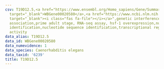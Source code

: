```yaml
---
csv: T19D12.5,<a href="https://www.ensembl.org/Homo_sapiens/Gene/Summary?db=core;g=WBGene00020580"
  target="_blank">WBGene00020580</a>,<a href="https://www.ncbi.nlm.nih.gov/pubmed/30894454"
  target="_blank"><i class="fas fa-file"></i></a>",genetic interference,functional
  association,prime adult stage, RNA-seq assay, hsf-1 overexpression,nucleotide sequence
  identification,nucleotide sequence identification,transcriptional regulation,up-regulates
  activity
data_alias: T19D12.5
data_id: WBGene00020580
data_numevidence: 1
data_species: Caenorhabditis elegans
data_taxid: '6239'
title: T19D12.5
---
```

